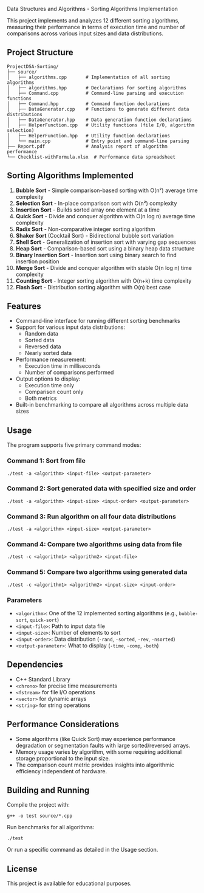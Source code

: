
Data Structures and Algorithms - Sorting Algorithms Implementation

This project implements and analyzes 12 different sorting algorithms, measuring their performance in terms of execution time and number of comparisons across various input sizes and data distributions.

## Project Structure

```
ProjectDSA-Sorting/
├── source/
│   ├── algorithms.cpp       # Implementation of all sorting algorithms
│   ├── algorithms.hpp       # Declarations for sorting algorithms
│   ├── Command.cpp          # Command-line parsing and execution functions
│   ├── Command.hpp          # Command function declarations
│   ├── DataGenerator.cpp    # Functions to generate different data distributions
│   ├── DataGenerator.hpp    # Data generation function declarations
│   ├── HelperFunction.cpp   # Utility functions (file I/O, algorithm selection)
│   ├── HelperFunction.hpp   # Utility function declarations
│   └── main.cpp             # Entry point and command-line parsing
├── Report.pdf               # Analysis report of algorithm performance
└── Checklist-withFormula.xlsx  # Performance data spreadsheet
```

## Sorting Algorithms Implemented

1. **Bubble Sort** - Simple comparison-based sorting with O(n²) average time complexity
2. **Selection Sort** - In-place comparison sort with O(n²) complexity
3. **Insertion Sort** - Builds sorted array one element at a time
4. **Quick Sort** - Divide and conquer algorithm with O(n log n) average time complexity
5. **Radix Sort** - Non-comparative integer sorting algorithm
6. **Shaker Sort** (Cocktail Sort) - Bidirectional bubble sort variation
7. **Shell Sort** - Generalization of insertion sort with varying gap sequences
8. **Heap Sort** - Comparison-based sort using a binary heap data structure
9. **Binary Insertion Sort** - Insertion sort using binary search to find insertion position
10. **Merge Sort** - Divide and conquer algorithm with stable O(n log n) time complexity
11. **Counting Sort** - Integer sorting algorithm with O(n+k) time complexity
12. **Flash Sort** - Distribution sorting algorithm with O(n) best case

## Features

- Command-line interface for running different sorting benchmarks
- Support for various input data distributions:
  - Random data
  - Sorted data
  - Reversed data
  - Nearly sorted data
- Performance measurement:
  - Execution time in milliseconds
  - Number of comparisons performed
- Output options to display:
  - Execution time only
  - Comparison count only
  - Both metrics
- Built-in benchmarking to compare all algorithms across multiple data sizes

## Usage

The program supports five primary command modes:

### Command 1: Sort from file
```
./test -a <algorithm> <input-file> <output-parameter>
```

### Command 2: Sort generated data with specified size and order
```
./test -a <algorithm> <input-size> <input-order> <output-parameter>
```

### Command 3: Run algorithm on all four data distributions
```
./test -a <algorithm> <input-size> <output-parameter>
```

### Command 4: Compare two algorithms using data from file
```
./test -c <algorithm1> <algorithm2> <input-file>
```

### Command 5: Compare two algorithms using generated data
```
./test -c <algorithm1> <algorithm2> <input-size> <input-order>
```

### Parameters

- `<algorithm>`: One of the 12 implemented sorting algorithms (e.g., `bubble-sort`, `quick-sort`)
- `<input-file>`: Path to input data file
- `<input-size>`: Number of elements to sort
- `<input-order>`: Data distribution (`-rand`, `-sorted`, `-rev`, `-nsorted`)
- `<output-parameter>`: What to display (`-time`, `-comp`, `-both`)

## Dependencies

- C++ Standard Library
- `<chrono>` for precise time measurements
- `<fstream>` for file I/O operations
- `<vector>` for dynamic arrays
- `<string>` for string operations

## Performance Considerations

- Some algorithms (like Quick Sort) may experience performance degradation or segmentation faults with large sorted/reversed arrays.
- Memory usage varies by algorithm, with some requiring additional storage proportional to the input size.
- The comparison count metric provides insights into algorithmic efficiency independent of hardware.

## Building and Running

Compile the project with:
```
g++ -o test source/*.cpp
```

Run benchmarks for all algorithms:
```
./test
```

Or run a specific command as detailed in the Usage section.

## License

This project is available for educational purposes.
